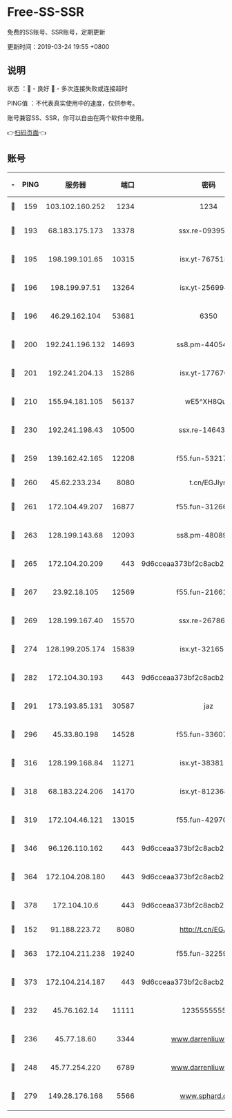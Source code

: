 # Free-SS-SSR

免费的SS账号、SSR账号，定期更新

更新时间：2019-03-24 19:55 +0800

## 说明

状态     ：🙂 - 良好 🙁 - 多次连接失败或连接超时

PING值   ：不代表真实使用中的速度，仅供参考。

账号兼容SS、SSR，你可以自由在两个软件中使用。

👉[扫码页面](https://liesauer.github.io/Free-SS-SSR/)👈

## 账号

|-|PING|服务器|端口|密码|加密方式|区域|
|:----:|:----:|:-----:|-----:|:----:|:----:|:----:|
|🙂|159|103.102.160.252|1234|1234|rc4-md5|JP|
|🙂|193|68.183.175.173|13378|ssx.re-09395375|aes-256-cfb|US|
|🙂|195|198.199.101.65|10315|isx.yt-76751530|aes-256-cfb|US|
|🙂|196|198.199.97.51|13264|isx.yt-25699441|aes-256-cfb|US|
|🙂|196|46.29.162.104|53681|6350|aes-128-ctr|RU|
|🙂|200|192.241.196.132|14693|ss8.pm-44054709|aes-256-cfb|US|
|🙂|201|192.241.204.13|15286|isx.yt-17767634|aes-256-cfb|US|
|🙂|210|155.94.181.105|56137|wE5^XH8Quw|aes-256-cfb|US|
|🙂|230|192.241.198.43|10500|ssx.re-14643912|aes-256-cfb|US|
|🙂|259|139.162.42.165|12208|f55.fun-53217838|aes-256-cfb|SG|
|🙂|260|45.62.233.234|8080|t.cn/EGJIyrl|rc4-md5|CA|
|🙂|261|172.104.49.207|16877|f55.fun-31266593|aes-256-cfb|SG|
|🙂|263|128.199.143.68|12093|ss8.pm-48089265|aes-256-cfb|SG|
|🙂|265|172.104.20.209|443|9d6cceaa373bf2c8acb22e60b6a58be6|aes-256-cfb|US|
|🙂|267|23.92.18.105|12569|f55.fun-21661616|aes-256-cfb|US|
|🙂|269|128.199.167.40|15570|ssx.re-26786415|aes-256-cfb|SG|
|🙂|274|128.199.205.174|15839|isx.yt-32165191|aes-256-cfb|SG|
|🙂|282|172.104.30.193|443|9d6cceaa373bf2c8acb22e60b6a58be6|aes-256-cfb|US|
|🙂|291|173.193.85.131|30587|jaz|aes-256-cfb|US|
|🙂|296|45.33.80.198|14528|f55.fun-33607716|aes-256-cfb|US|
|🙂|316|128.199.168.84|11271|isx.yt-38381182|aes-256-cfb|SG|
|🙂|318|68.183.224.206|14170|isx.yt-81236844|aes-256-cfb|SG|
|🙂|319|172.104.46.121|13015|f55.fun-42970709|aes-256-cfb|SG|
|🙂|346|96.126.110.162|443|9d6cceaa373bf2c8acb22e60b6a58be6|aes-256-cfb|US|
|🙂|364|172.104.208.180|443|9d6cceaa373bf2c8acb22e60b6a58be6|aes-256-cfb|US|
|🙂|378|172.104.10.6|443|9d6cceaa373bf2c8acb22e60b6a58be6|aes-256-cfb|US|
|🙂|152|91.188.223.72|8080|http://t.cn/EGJIyrl|rc4-md5|RU|
|🙂|363|172.104.211.238|19240|f55.fun-32259946|aes-256-cfb|US|
|🙂|373|172.104.214.187|443|9d6cceaa373bf2c8acb22e60b6a58be6|aes-256-cfb|US|
|🙁|232|45.76.162.14|11111|123555555555|aes-256-cfb|SG|
|🙁|236|45.77.18.60|3344|www.darrenliuwei.com|aes-256-cfb|JP|
|🙁|248|45.77.254.220|6789|www.darrenliuwei.com|aes-256-cfb|SG|
|🙁|279|149.28.176.168|5566|www.sphard.com|aes-256-cfb|AU|
